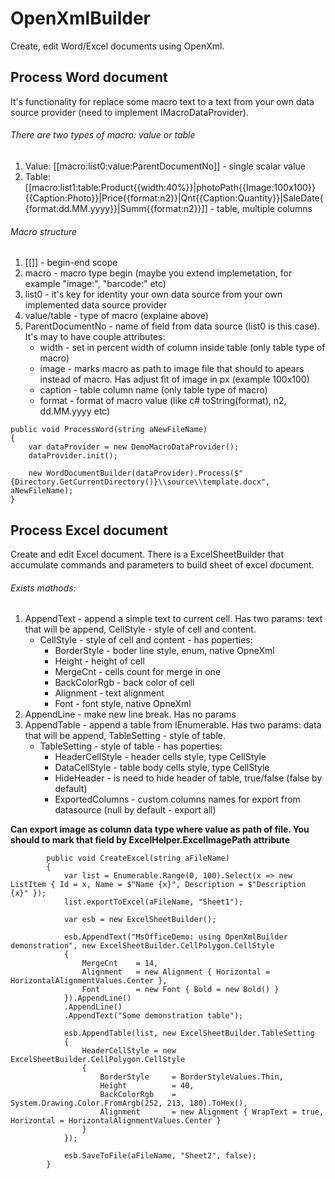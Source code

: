 # OpenXmlBuilder
Create, edit Word/Excel documents using OpenXml.

## Process Word document
  It's functionality for replace some macro text to a text from your own data source provider (need to implement IMacroDataProvider).
###### There are two types of macro: value or table
1. Value: [[macro:list0:value:ParentDocumentNo]] - single scalar value
2. Table: [[macro:list1:table:Product{{width:40%}}|photoPath{{Image:100x100}}{{Caption:Photo}}|Price{{format:n2}}|Qnt{{Caption:Quantity}}|SaleDate{{format:dd.MM.yyyy}}|Summ{{format:n2}}]] - table, multiple columns
  
###### Macro structure
1. [[]] - begin-end scope
2. macro - macro type begin (maybe you extend implemetation, for example "image:", "barcode:" etc)
3. list0 - it's key for identity your own data source from your own implemented data source provider
4. value/table - type of macro (explaine above)
5. ParentDocumentNo - name of field from data source (list0 is this case). It's may to have couple attributes:
   - width - set in percent width of column inside table (only table type of macro)
   - image - marks macro as path to image file that should to apears instead of macro. Has adjust fit of image in px (example 100x100)
   - caption - table column name (only table type of macro)
   - format - format of macro value (like c# toString(format), n2, dd.MM.yyyy etc)
```
public void ProcessWord(string aNewFileName)
{
    var dataProvider = new DemoMacroDataProvider();
    dataProvider.init();
    
    new WordDocumentBuilder(dataProvider).Process($"{Directory.GetCurrentDirectory()}\\source\\template.docx", aNewFileName);
}
```

## Process Excel document
  Create and edit Excel document. There is a ExcelSheetBuilder that accumulate commands and parameters to build sheet of excel document.
###### Exists mathods:
1. AppendText - append a simple text to current cell. Has two params: text that will be append, CellStyle - style of cell and content.
   - CellStyle - style of cell and content - has poperties:
     - BorderStyle - boder line style, enum, native OpneXml
     - Height - height of cell
     - MergeCnt - cells count for merge in one
     - BackColorRgb - back color of cell
     - Alignment - text alignment
     - Font - font style, native OpneXml
2. AppendLine - make new line break. Has no params
3. AppendTable - append a table from IEnumerable. Has two params: data that will be append, TableSetting - style of table.
   - TableSetting - style of table - has poperties:
     - HeaderCellStyle - header cells style, type CellStyle
     - DataCellStyle - table body cells style, type CellStyle
     - HideHeader - is need to hide header of table, true/false (false by default)
     - ExportedColumns - custom columns names for export from datasource (null by default - export all)

__Can export image as column data type where value as path of file. You should to mark that field by ExcelHelper.ExcelImagePath attribute__

```
        public void CreateExcel(string aFileName)
        {
            var list = Enumerable.Range(0, 100).Select(x => new ListItem { Id = x, Name = $"Name {x}", Description = $"Description {x}" });            
            list.exportToExcel(aFileName, "Sheet1");

            var esb = new ExcelSheetBuilder();

            esb.AppendText("MsOfficeDemo: using OpenXmlBuilder demonstration", new ExcelSheetBuilder.CellPolygon.CellStyle
            {
                MergeCnt    = 14,
                Alignment   = new Alignment { Horizontal = HorizontalAlignmentValues.Center },
                Font        = new Font { Bold = new Bold() }
            }).AppendLine()
            .AppendLine()
            .AppendText("Some demonstration table");

            esb.AppendTable(list, new ExcelSheetBuilder.TableSetting
            {
                HeaderCellStyle = new ExcelSheetBuilder.CellPolygon.CellStyle
                {
                    BorderStyle     = BorderStyleValues.Thin,
                    Height          = 40,
                    BackColorRgb    = System.Drawing.Color.FromArgb(252, 213, 180).ToHex(),
                    Alignment       = new Alignment { WrapText = true, Horizontal = HorizontalAlignmentValues.Center }
                }
            });
            
            esb.SaveToFile(aFileName, "Sheet2", false);
        }
 ```
